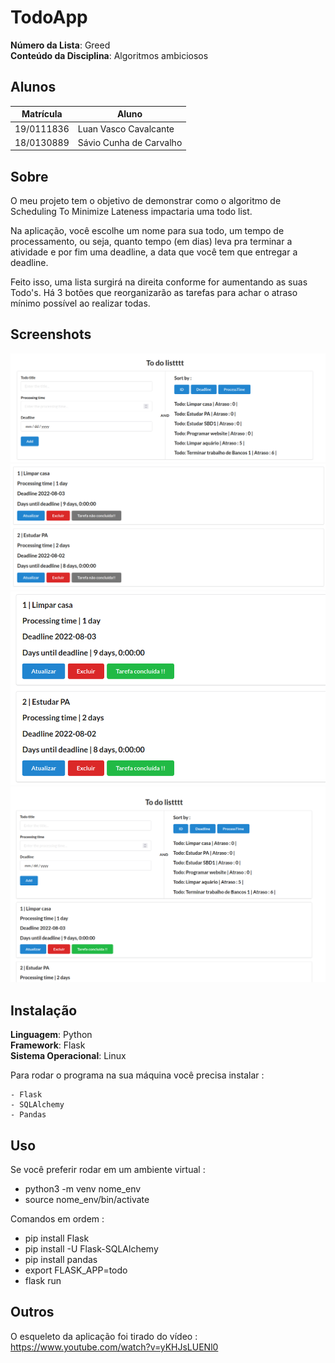 # TodoApp

**Número da Lista**: Greed<br>
**Conteúdo da Disciplina**: Algoritmos ambiciosos<br>

## Alunos
|Matrícula | Aluno |
| -- | -- |
| 19/0111836  |  Luan Vasco Cavalcante |
| 18/0130889  |  Sávio Cunha de Carvalho |

## Sobre 
O meu projeto tem o objetivo de demonstrar como o algoritmo de Scheduling To Minimize Lateness impactaria uma todo list.

Na aplicação, você escolhe um nome para sua todo, um tempo de processamento, ou seja, quanto tempo (em dias) leva pra terminar a atividade e por fim uma deadline, a data que você tem que entregar a deadline.

Feito isso, uma lista surgirá na direita conforme for aumentando as suas Todo's. Há 3 botões que reorganizarão as tarefas para achar o atraso mínimo possível ao realizar todas.

## Screenshots

![alt text](https://github.com/projeto-de-algoritmos/Greed_TodoList/blob/master/media/foto1.png)
![alt text](https://github.com/projeto-de-algoritmos/Greed_TodoList/blob/master/media/foto2.png)
![alt text](https://github.com/projeto-de-algoritmos/Greed_TodoList/blob/master/media/foto3.png)
![alt text](https://github.com/projeto-de-algoritmos/Greed_TodoList/blob/master/media/foto4.png)

## Instalação 
**Linguagem**: Python<br>
**Framework**: Flask<br>
**Sistema Operacional**: Linux<br>

Para rodar o programa na sua máquina você precisa instalar :

    - Flask
    - SQLAlchemy
    - Pandas 


## Uso 
Se você preferir rodar em um ambiente virtual :

 - python3 -m venv nome_env
 - source nome_env/bin/activate

Comandos em ordem :

 - pip install Flask
 - pip install -U Flask-SQLAlchemy
 - pip install pandas
 - export FLASK_APP=todo
 - flask run

## Outros 
O esqueleto da aplicação foi tirado do vídeo : https://www.youtube.com/watch?v=yKHJsLUENl0




